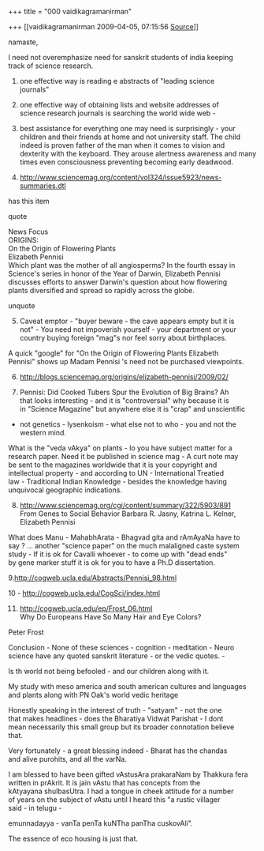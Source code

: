 +++
title = "000 vaidikagramanirman"

+++
[[vaidikagramanirman	2009-04-05, 07:15:56 [Source](https://groups.google.com/g/bvparishat/c/ragA3a4sGcg)]]



namaste,  
  
I need not overemphasize need for sanskrit students of india keeping  
track of science research.  
  
1. one effective way is reading e abstracts of "leading science  
journals"  
  
2. one effective way of obtaining lists and website addresses of  
science research journals is searching the world wide web -  
  
3. best assistance for everything one may need is surprisingly - your  
children and their friends at home and not university staff. The child  
indeed is proven father of the man when it comes to vision and  
dexterity with the keyboard. They arouse alertness awareness and many  
times even consciousness preventing becoming early deadwood.  
  
4. <http://www.sciencemag.org/content/vol324/issue5923/news-summaries.dtl>  
  
has this item  
  
quote  
  
News Focus  
ORIGINS:  
On the Origin of Flowering Plants  
Elizabeth Pennisi  
Which plant was the mother of all angiosperms? In the fourth essay in  
Science's series in honor of the Year of Darwin, Elizabeth Pennisi  
discusses efforts to answer Darwin's question about how flowering  
plants diversified and spread so rapidly across the globe.  
  
unquote  
  
5. Caveat emptor - "buyer beware - the cave appears empty but it is  
not" - You need not impoverish yourself - your department or your  
country buying foreign "mag"s nor feel sorry about birthplaces.  
  
A quick "google" for "On the Origin of Flowering Plants Elizabeth  
Pennisi" shows up Madam Pennisi 's need not be purchased viewpoints.  
  
6. <http://blogs.sciencemag.org/origins/elizabeth-pennisi/2009/02/>  
  
7. Pennisi: Did Cooked Tubers Spur the Evolution of Big Brains? Ah  
that looks interesting - and it is "controversial" why because it is  
in "Science Magazine" but anywhere else it is "crap" and unscientific  
- not genetics - lysenkoism - what else not to who - you and not the  
western mind.  
  
What is the "veda vAkya" on plants - lo you have subject matter for a  
research paper. Need it be published in science mag - A curt note may  
be sent to the magazines worldwide that it is your copyright and  
intellectual property - and according to UN - International Treatied  
law - Traditional Indian Knowledge - besides the knowledge having  
unquivocal geographic indications.  
  
8. <http://www.sciencemag.org/cgi/content/summary/322/5903/891>  
From Genes to Social Behavior Barbara R. Jasny, Katrina L. Kelner,  
Elizabeth Pennisi  
  
What does Manu - MahabhArata - Bhagvad gita and rAmAyaNa have to  
say ? ... another "science paper" on the much malaligned caste system  
study - If it is ok for Cavalli whoever - to come up with "dead ends"  
by gene marker stuff it is ok for you to have a Ph.D dissertation.  
  
9.<http://cogweb.ucla.edu/Abstracts/Pennisi_98.html>  
  
10 - <http://cogweb.ucla.edu/CogSci/index.html>  
  
11. <http://cogweb.ucla.edu/ep/Frost_06.html>  
Why Do Europeans Have So Many Hair and Eye Colors?  
  
Peter Frost  
  
Conclusion - None of these sciences - cognition - meditation - Neuro  
science have any quoted sanskrit literature - or the vedic quotes. -  
  
Is th world not being befooled - and our children along with it.  
  
My study with meso america and south american cultures and languages  
and plants along with PN Oak's world vedic heritage  
  
Honestly speaking in the interest of truth - "satyam" - not the one  
that makes headlines - does the Bharatiya Vidwat Parishat - I dont  
mean necessarily this small group but its broader connotation believe  
that.  
  
Very fortunately - a great blessing indeed - Bharat has the chandas  
and alive purohits, and all the varNa.  
  
I am blessed to have been gifted vAstusAra prakaraNam by Thakkura fera  
written in prAkrit. It is jain vAstu that has concepts from the  
kAtyayana shulbasUtra. I had a tongue in cheek attitude for a number  
of years on the subject of vAstu until I heard this "a rustic villager  
said - in telugu -  
  
emunnadayya - vanTa penTa kuNTha panTha cuskovAli".  
  
The essence of eco housing is just that.  
  
  
  
  
  
  
  
  

